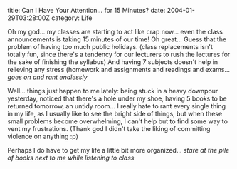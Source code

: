 title: Can I Have Your Attention… for 15 Minutes?
date: 2004-01-29T03:28:00Z
category: Life

Oh my god… my classes are starting to act like crap now… even the class announcements is taking 15 minutes of our time! Oh great… Guess that the problem of having too much public holidays. (class replacements isn't totally fun, since there's a tendency for our lecturers to rush the lectures for the sake of finishing the syllabus) And having 7 subjects doesn't help in relieving any stress (homework and assignments and readings and exams… *goes on and rant endlessly*

Well… things just happen to me lately: being stuck in a heavy downpour yesterday, noticed that there's a hole under my shoe, having 5 books to be returned tomorrow, an untidy room… I really hate to rant every single thing in my life, as I usually like to see the bright side of things, but when these small problems become overwhelming, I can't help but to find some way to vent my frustrations. (Thank god I didn't take the liking of committing violence on anything :p)

Perhaps I do have to get my life a little bit more organized… *stare at the pile of books next to me while listening to class*
